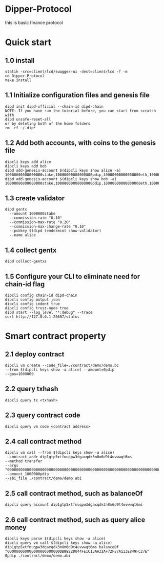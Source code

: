 # Dipper-Protocol
this is basic finance protocol

# Quick start
## 1.0 install
```
statik -src=client/lcd/swagger-ui -dest=client/lcd -f -m
cd Dipper-Protocol
make install
```
## 1.1 Initialize configuration files and genesis file
```
dipd init dipd-official --chain-id dipd-chain
NOTE: If you have run the tutorial before, you can start from scratch with 
dipd unsafe-reset-all
or by deleting both of the home folders
rm -rf ~/.dip*
```
## 1.2 Add both accounts, with coins to the genesis file
```
dipcli keys add alice
dipcli keys add bob
dipd add-genesis-account $(dipcli keys show alice -a) 10000000000000000stake,10000000000000000pdip,10000000000000000eth,10000000000000000dai
dipd add-genesis-account $(dipcli keys show bob -a) 10000000000000000stake,10000000000000000pdip,10000000000000000eth,10000000000000000dai
```
## 1.3 create validator
```
dipd gentx
  --amount 1000000stake
  --commission-rate "0.10"
  --commission-max-rate "0.20"
  --commission-max-change-rate "0.10"
  --pubkey $(dipd tendermint show-validator)
  --name alice
```
## 1.4 collect gentx
```
dipd collect-gentxs
```
## 1.5 Configure your CLI to eliminate need for chain-id flag
```
dipcli config chain-id dipd-chain
dipcli config output json
dipcli config indent true
dipcli config trust-node true
dipd start --log_level "*:debug" --trace
curl http://127.0.0.1:26657/status
```
# Smart contract property 
## 2.1 deploy contract
```
dipcli vm create --code_file=./contract/demo/demo.bc
--from $(dipcli keys show -a alice) --amount=0pdip
--gas=1000000
```
## 2.2 query txhash
```
dipcli query tx <txhash>
```
## 2.3 query contract code
```
dipcli query vm code <contract address>
```
## 2.4 call contract method <transfer>
```
dipcli vm call --from $(dipcli keys show -a alice)
--contract_addr dip1gtp5xtfnuqpw3dgaxqdk3n8m6d9t4uvwwqt6ms
--method transfer
--args  "00000000000000000000000000000000000000000000000000000000000000000000000000000000000000000000000000000000000000000000000000000002"
--amount 1000000pdip
--abi_file ./contract/demo/demo.abi
```
## 2.5 call contract method, such as balanceOf
```
dipcli query account dip1gtp5xtfnuqpw3dgaxqdk3n8m6d9t4uvwwqt6ms
```
## 2.6 call contract method, such as query alice money
```
dipcli keys parse $(dipcli keys show -a alice)
dipcli query vm call $(dipcli keys show -a alice) dip1gtp5xtfnuqpw3dgaxqdk3n8m6d9t4uvwwqt6ms balanceOf "000000000000000000000000DB8822D044FE1C13AA32AF72F27A113E849FC27E" 0pdip ./contract/demo/demo.abi
```
